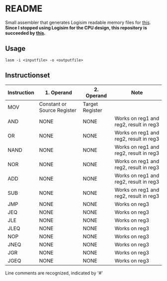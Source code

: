 # README

Small assembler that generates Logisim readable memory files for [this](https://gitlab.com/ChUrl/logisim-cpu).
**Since I stopped using Logisim for the CPU design, this repository is succeeded by [this](https://gitlab.com/ChUrl/systemverilog-rom-assembler).**

## Usage

`lasm -i <inputfile> -o <outputfile>`

## Instructionset

| Instruction | 1. Operand                  | 2. Operand      | Note                                   |
|-------------|-----------------------------|-----------------|----------------------------------------|
| MOV         | Constant or Source Register | Target Register |                                        |
| AND         | NONE                        | NONE            | Works on reg1 and reg2, result in reg3 |
| OR          | NONE                        | NONE            | Works on reg1 and reg2, result in reg3 |
| NAND        | NONE                        | NONE            | Works on reg1 and reg2, result in reg3 |
| NOR         | NONE                        | NONE            | Works on reg1 and reg2, result in reg3 |
| ADD         | NONE                        | NONE            | Works on reg1 and reg2, result in reg3 |
| SUB         | NONE                        | NONE            | Works on reg1 and reg2, result in reg3 |
| JMP         | NONE                        | NONE            | Works on reg3                          |
| JEQ         | NONE                        | NONE            | Works on reg3                          |
| JLE         | NONE                        | NONE            | Works on reg3                          |
| JLEQ        | NONE                        | NONE            | Works on reg3                          |
| NOP         | NONE                        | NONE            | Works on reg3                          |
| JNEQ        | NONE                        | NONE            | Works on reg3                          |
| JGR         | NONE                        | NONE            | Works on reg3                          |
| JGEQ        | NONE                        | NONE            | Works on reg3                          |

Line comments are recognized, indicated by '#'

